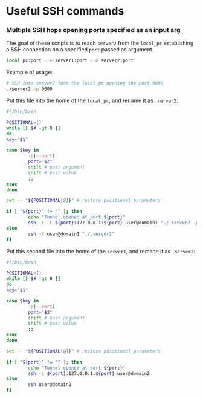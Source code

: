 # Useful SSH commands

### Multiple SSH hops opening ports specified as an input arg

The goal of these scripts is to reach `server2` from the `local_pc` establishing a SSH connection on a specified `port` passed as argument.

```bash
local pc:port --> server1:port --> server2:port
```

Example of usage:
```bash
# SSH into server2 form the local_pc opening the port 9000
./server2 -p 9000
```

Put this file into the home of the `local_pc`, and rename it as `.server2`:
```bash
#!/bin/bash

POSITIONAL=()
while [[ $# -gt 0 ]]
do
key="$1"

case $key in
        -p|--port)
        port="$2"
        shift # past argument
        shift # past value
        ;;
esac
done

set -- "${POSITIONAL[@]}" # restore positional parameters

if [ "${port}" != "" ]; then
        echo "Tunnel opened at port ${port}"
        ssh -t -L ${port}:127.0.0.1:${port} user@domain1 "./.server2 -p ${port}"
else
        ssh -t user@domain1 "./.server2"
fi
```

Put this second file into the home of the `server1`, and remane it as `.server2`:
```bash
#!/bin/bash

POSITIONAL=()
while [[ $# -gt 0 ]]
do
key="$1"

case $key in
        -p|--port)
        port="$2"
        shift # past argument
        shift # past value
        ;;
esac
done

set -- "${POSITIONAL[@]}" # restore positional parameters

if [ "${port}" != "" ]; then
        echo "Tunnel opened at port ${port}"
        ssh -L ${port}:127.0.0.1:${port} user@domain2
else
        ssh user@domain2
fi
```
